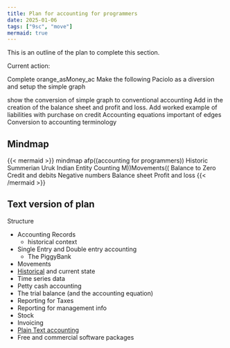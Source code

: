 ```yaml
---
title: Plan for accounting for programmers
date: 2025-01-06
tags: ["9sc", "move"]
mermaid: true
---
```


This is an outline of the plan to complete this section.

Current action:

Complete orange_asMoney_ac
Make the following Paciolo as a diversion and setup the simple graph

show the conversion of simple graph to conventional accounting
Add in the creation of the balance sheet and profit and loss.
Add worked example of liabilities with purchase on credit
Accounting equations
important of edges
Conversion to accounting terminology


## Mindmap

{{< mermaid >}}
mindmap
  afp((accounting for programmers))
    Historic
      Summerian Uruk
      Indian
    Entity
    Counting
    M))Movements((
      Balance to Zero
      Credit and debits
      Negative numbers
    Balance sheet
    Profit and loss
{{< /mermaid >}}


## Text version of plan

Structure
- Accounting Records 
  - historical context
- Single Entry and Double entry accounting
  - The PiggyBank
- Movements
- [Historical](/afp/uruk/) and current state
- Time series data
- Petty cash accounting
- The trial balance (and the accounting equation)
- Reporting for Taxes
- Reporting for management info
- Stock
- Invoicing
- [Plain Text accounting](/afp/plain-text-accounting/)
- Free and commercial software packages
